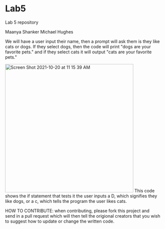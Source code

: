 # Lab5
Lab 5 repository 

Maanya Shanker 
Michael Hughes

We will have a user input their name, then a prompt will ask them is they like cats or dogs. If they select dogs, then the code will print "dogs are your favorite pets." and if they select cats it will output "cats are your favorite pets."

<img width="416" alt="Screen Shot 2021-10-20 at 11 15 39 AM" src="https://user-images.githubusercontent.com/92042585/138121447-77c52347-00a4-40a7-b7ee-aa674872cc1f.png">
This code shows the if statement that tests it the user inputs a D, which signifies they like dogs, or a c, which tells the program the user likes cats. 

HOW TO CONTRIBUTE:
when contributing, please fork this project and send in a pull request which will then tell the origional creators that you wish to suggest how to update or change the written code. 

